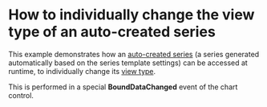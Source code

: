 # How to individually change the view type of an auto-created series


<p>This example demonstrates how an <a href="http://devexpress.com/Help/Content.aspx?help=XtraCharts&document=CustomDocument5795.htm">auto-created series</a> (a series generated automatically based on the series template settings) can be accessed at runtime, to individually change its <a href="http://devexpress.com/Help/Content.aspx?help=XtraCharts&document=CustomDocument5776.htm">view type</a>.</p><p>This is performed in a special <strong>BoundDataChanged</strong> event of the chart control.</p>

<br/>



